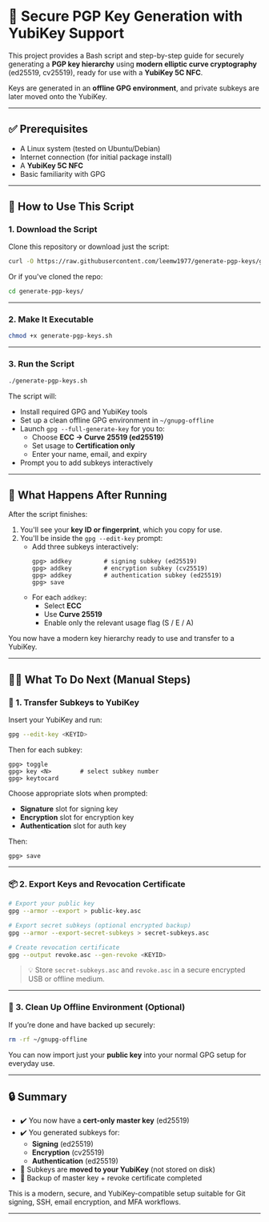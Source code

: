 # 🔐 Secure PGP Key Generation with YubiKey Support

This project provides a Bash script and step-by-step guide for securely generating a **PGP key hierarchy** using **modern elliptic curve cryptography** (ed25519, cv25519), ready for use with a **YubiKey 5C NFC**.

Keys are generated in an **offline GPG environment**, and private subkeys are later moved onto the YubiKey.

---

## ✅ Prerequisites

- A Linux system (tested on Ubuntu/Debian)
- Internet connection (for initial package install)
- A **YubiKey 5C NFC**
- Basic familiarity with GPG

---

## 📂 How to Use This Script

### 1. Download the Script

Clone this repository or download just the script:

```bash
curl -O https://raw.githubusercontent.com/leemw1977/generate-pgp-keys/generate-pgp-keys.sh
```

Or if you've cloned the repo:

```bash
cd generate-pgp-keys/
```


---

### 2. Make It Executable

```bash
chmod +x generate-pgp-keys.sh
```

---

### 3. Run the Script

```bash
./generate-pgp-keys.sh
```

The script will:

- Install required GPG and YubiKey tools
- Set up a clean offline GPG environment in `~/gnupg-offline`
- Launch `gpg --full-generate-key` for you to:
  - Choose **ECC → Curve 25519 (ed25519)**
  - Set usage to **Certification only**
  - Enter your name, email, and expiry
- Prompt you to add subkeys interactively

---

## 🧭 What Happens After Running

After the script finishes:

1. You'll see your **key ID or fingerprint**, which you copy for use.
2. You'll be inside the `gpg --edit-key` prompt:
   - Add three subkeys interactively:
     ```gpg
     gpg> addkey         # signing subkey (ed25519)
     gpg> addkey         # encryption subkey (cv25519)
     gpg> addkey         # authentication subkey (ed25519)
     gpg> save
     ```
   - For each `addkey`:
     - Select **ECC**
     - Use **Curve 25519**
     - Enable only the relevant usage flag (S / E / A)

You now have a modern key hierarchy ready to use and transfer to a YubiKey.

---

## 🧑‍💼 What To Do Next (Manual Steps)

### 🔑 1. Transfer Subkeys to YubiKey

Insert your YubiKey and run:

```bash
gpg --edit-key <KEYID>
```

Then for each subkey:

```gpg
gpg> toggle
gpg> key <N>        # select subkey number
gpg> keytocard
```

Choose appropriate slots when prompted:
- **Signature** slot for signing key
- **Encryption** slot for encryption key
- **Authentication** slot for auth key

Then:
```gpg
gpg> save
```

---

### 📦 2. Export Keys and Revocation Certificate

```bash
# Export your public key
gpg --armor --export > public-key.asc

# Export secret subkeys (optional encrypted backup)
gpg --armor --export-secret-subkeys > secret-subkeys.asc

# Create revocation certificate
gpg --output revoke.asc --gen-revoke <KEYID>
```

> 💡 Store `secret-subkeys.asc` and `revoke.asc` in a secure encrypted USB or offline medium.

---

### 🧹 3. Clean Up Offline Environment (Optional)

If you’re done and have backed up securely:

```bash
rm -rf ~/gnupg-offline
```

You can now import just your **public key** into your normal GPG setup for everyday use.

---

## 🔒 Summary

- ✔️ You now have a **cert-only master key** (ed25519)
- ✔️ You generated subkeys for:
  - **Signing** (ed25519)
  - **Encryption** (cv25519)
  - **Authentication** (ed25519)
- 🔐 Subkeys are **moved to your YubiKey** (not stored on disk)
- 💾 Backup of master key + revoke certificate completed

This is a modern, secure, and YubiKey-compatible setup suitable for Git signing, SSH, email encryption, and MFA workflows.

---
